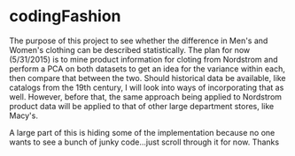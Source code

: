 # codingFashion
The purpose of this project to see whether the difference in Men's and Women's clothing can be described statistically. The plan for now (5/31/2015) is to mine product information for cloting from Nordstrom and perform a PCA on both datasets to get an idea for the variance within each, then compare that between the two. Should historical data be available, like catalogs from the 19th century, I will look into ways of incorporating that as well. However, before that, the same approach being applied to Nordstrom product data will be applied to that of other large department stores, like Macy's.

A large part of this is hiding some of the implementation because no one wants to see a bunch of junky code...just scroll through it for now. Thanks
